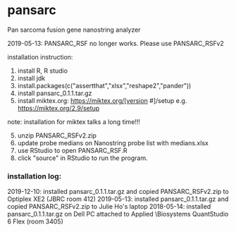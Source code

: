 # pansarc
Pan sarcoma fusion gene nanostring analyzer

2019-05-13: PANSARC_RSF no longer works.  Please use PANSARC_RSFv2

installation instruction:
1. install R, R studio
2. install jdk
3. install.packages(c("assertthat","xlsx","reshape2","pander"))
4. install pansarc_0.1.1.tar.gz
5. install miktex.org: https://miktex.org/[version #]/setup e.g. https://miktex.org/2.9/setup

note: installation for miktex talks a long time!!!

5. unzip PANSARC_RSFv2.zip
6. update probe medians on Nanostring probe list with medians.xlsx
7. use RStudio to open PANSARC_RSF.R
8. click "source" in RStudio to run the program.

### installation log:
2019-12-10: installed pansarc_0.1.1.tar.gz and copied PANSARC_RSFv2.zip to Optiplex XE2 (JBRC room 412)
2019-05-13: installed pansarc_0.1.1.tar.gz and copied PANSARC_RSFv2.zip to Julie Ho's laptop
2018-05-14: installed pansarc_0.1.1.tar.gz on Dell PC attached to Applied \Biosystems QuantStudio 6 Flex (room 3405)
